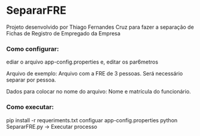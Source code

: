 # SepararFRE
Projeto desenvolvido por Thiago Fernandes Cruz para fazer a separação de Fichas de Registro de Empregado da Empresa

### Como configurar:
ediar o arquivo app-config.properties e, editar os par6metros

Arquivo de exemplo: Arquivo com a FRE de 3 pessoas.
Será necessário separar por pessoa.

Dados para colocar no nome do arquivo: Nome e matrícula do funcionário.

### Como executar:
pip install -r requeriments.txt
configuar app-config.properties
python SepararFRE.py -> Executar processo